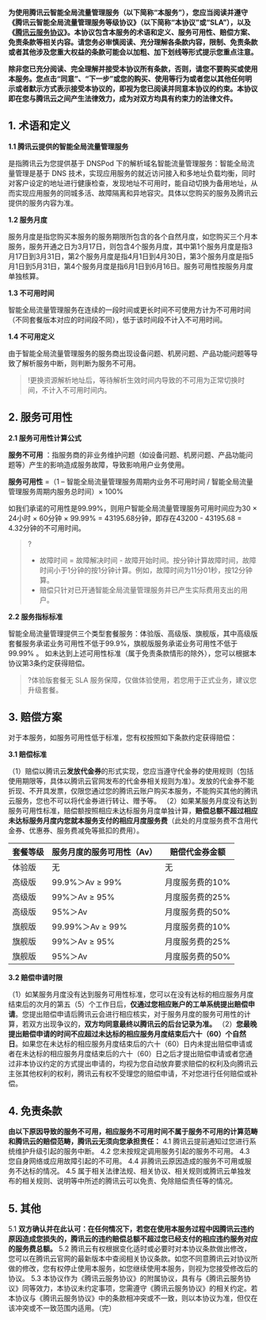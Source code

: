 

**为使用腾讯云智能全局流量管理服务（以下简称“本服务”），您应当阅读并遵守《腾讯云智能全局流量管理服务等级协议》（以下简称“本协议”或“SLA”），以及《[腾讯云服务协议](https://cloud.tencent.com/document/product/301/1967)》。本协议包含本服务的术语和定义、服务可用性、赔偿方案、免责条款等相关内容。请您务必审慎阅读、充分理解各条款内容，限制、免责条款或者其他涉及您重大权益的条款可能会以加粗、加下划线等形式提示您重点注意。**

**除非您已充分阅读、完全理解并接受本协议所有条款，否则，请您不要购买或使用本服务。您点击“同意”、“下一步”或您的购买、使用等行为或者您以其他任何明示或者默示方式表示接受本协议的，即视为您已阅读并同意本协议的约束。本协议即在您与腾讯云之间产生法律效力，成为对双方均具有约束力的法律文件。**

## 1. 术语和定义

**1.1 腾讯云提供的智能全局流量管理服务**

是指腾讯云为您提供基于 DNSPod 下的解析域名智能流量管理服务：智能全局流量管理是基于 DNS 技术，实现应用服务的就近访问接入和多地址负载均衡，同时对客户设定的地址进行健康检查，发现地址不可用时，能自动切换为备用地址，从而实现应用服务的同城多活、故障隔离和异地容灾。具体以您购买的服务及腾讯云提供的服务内容为准。

**1.2 服务月度**

服务月度是指您购买本服务的服务期限所包含的各个自然月度，如您购买三个月本服务，服务开通之日为3月17日，则包含4个服务月度，其中第1个服务月度是指3月17日到3月31日，第2个服务月度是指4月1日到4月30日，第3个服务月度是指5月1日到5月31日，第4个服务月度是指6月1日到6月16日。服务可用性按服务月度单独核算。

**1.3 不可用时间**

智能全局流量管理服务在连续的一段时间或更长时间不可使用方计为不可用时间（不同套餐版本对应的时间段不同），低于该时间段不计入不可用时间。

**1.4 不可用定义**

由于智能全局流量管理服务的服务商出现设备问题、机房问题、产品功能问题等导致了解析服务中断，则判断为服务不可用。
>!更换资源解析地址后，等待解析生效时间内导致的不可用为正常切换时间，不计入不可用时间内。

## 2. 服务可用性

**2.1 服务可用性计算公式**

**服务不可用** ：指服务商的非业务维护问题（如设备问题、机房问题、产品功能问题等）产生的影响造成服务故障，导致影响用户业务使用。

 **服务可用性** =（1 – 智能全局流量管理服务周期内业务不可用时间 / 智能全局流量管理服务周期内服务总时间）× 100%
 
 如我们承诺的可用性是99.99%，则用户智能全局流量管理服务可用时间应为30 × 24小时 × 60分钟 × 99.99% = 43195.68分钟，即存在43200 - 43195.68 = 4.32分钟的不可用时间。

>?
>- 故障时间 = 故障解决时间 - 故障开始时间。按分钟计算故障时间，故障时间小于1分钟的按1分钟计算。例如，故障时间为11分01秒，按12分钟算。
>- 赔偿只针对已开通智能全局流量管理服务并已产生实际费用支出的用户。

**2.2 服务指标标准**

智能全局流量管理提供三个类型套餐服务：体验版、高级版、旗舰版，其中高级版套餐服务承诺业务可用性不低于99.9%，旗舰版服务承诺业务可用性不低于99.99% 。
如未达到上述可用性标准（属于免责条款情形的除外），您可以根据本协议第3条约定获得赔偿。
>?体验版套餐无 SLA  服务保障，仅做体验使用，若您用于正式业务，建议您升级套餐。

## 3. 赔偿方案

对于本服务，如服务可用性低于标准，您有权按照如下条款约定获得赔偿：

**3.1 赔偿标准**

（1）赔偿以腾讯云**发放代金券**的形式实现，您应当遵守代金券的使用规则（包括使用期限等，具体以腾讯云官网发布的代金券相关规则为准）。发放的代金券不能折现、不开具发票，仅限您通过您的腾讯云账户购买本服务，不能购买其他的腾讯云服务，您也不可以将代金券进行转让、赠予等。
 （2）如果某服务月度没有达到服务可用性标准，赔偿额按照相应未达标服务月度单独计算，**赔偿总额不超过相应未达标服务月度内您就本服务支付的相应月度服务费**（此处的月度服务费不含用代金券、优惠券、服务费减免等抵扣的费用）。

| 套餐等级 | 服务月度的服务可用性（Av） | 赔偿代金券金额  |
| -------- | -------------------------- | --------------- |
| 体验版   | 无                         | 无              |
| 高级版   | 99.9%＞Av ≥ 99%            | 月度服务费的10% |
| 高级版   | 99%＞Av ≥ 95%              | 月度服务费的25% |
| 高级版   | 95%＞Av                    | 月度服务费的50% |
| 旗舰版   | 99.99%＞Av ≥ 99%           | 月度服务费的10% |
| 旗舰版   | 99%＞Av ≥ 95%              | 月度服务费的25% |
| 旗舰版   | 95%＞Av                    | 月度服务费的50% |

 

**3.2 赔偿申请时限**

（1）如某服务月度没有达到服务可用性标准，您可以在没有达标的相应服务月度结束后的次月的第五（5）个工作日后，**仅通过您相应账户的工单系统提出赔偿申请**。您提出赔偿申请后腾讯云会进行相应核实，对于服务月度的服务可用性的计算，若双方出现争议的，**双方均同意最终以腾讯云的后台记录为准。**
 （2）**您最晚提出赔偿申请的时间不应超过未达标的相应服务月度结束后六十（60）个自然日**。如果您在未达标的相应服务月度结束后的六十（60）日内未提出赔偿申请或者在未达标的相应服务月度结束后的六十（60）日之后才提出赔偿申请或者您通过非本协议约定的方式提出申请的，均视为您自动放弃要求赔偿的权利及向腾讯云主张其他权利的权利，腾讯云有权不受理您的赔偿申请，不对您进行任何赔偿或补偿。

## 4. 免责条款

**由以下原因导致的服务不可用，相应服务不可用时间不属于服务不可用的计算范畴和腾讯云的赔偿范畴，腾讯云无须向您承担责任：**
 4.1 腾讯云提前通知过您进行系统维护升级引起的服务中断。
 4.2 您未按规定调用服务引起的服务不可用。
 4.3 您自身网络或应用故障引起的不可用。
 4.4 非腾讯云原因造成的服务不可用或服务不达标的情况。
 4.5 属于相关法律法规、相关协议、相关规则或腾讯云单独发布的相关规则、说明等中所述的腾讯云可以免责、免除赔偿责任等的情况。

## 5. 其他

5.1 **双方确认并在此认可：在任何情况下，若您在使用本服务过程中因腾讯云违约原因造成您损失的，腾讯云的违约赔偿总额不超过您已经支付的相应违约服务对应的服务费总额。**
 5.2 腾讯云有权根据变化适时或必要时对本协议条款做出修改，您可以在腾讯云官网的最新版本中查阅相关协议条款。如您不同意腾讯云对协议所做的修改，您有权停止使用本服务，如您继续使用本服务，则视为您接受修改后的协议。
 5.3 本协议作为《腾讯云服务协议》的附属协议，具有与《腾讯云服务协议》同等效力，本协议未约定事项，您需遵守《腾讯云服务协议》的相关约定。若本协议与《腾讯云服务协议》中的条款相冲突或不一致，则以本协议为准，但仅在该冲突或不一致范围内适用。（完）

 

